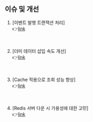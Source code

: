 ## 이슈 및 개선
1. [이벤트 발행 트랜잭션 처리]  <br>
   👉[link](https://bigcir.gitbook.io/mineb/programming/project/trouble-shooting/undefined)
<br>

2. [더미 데이터 삽입 속도 개선]  <br>
👉[link](https://bigcir.gitbook.io/mineb/programming/project/trouble-shooting/mysql-vs-batch)
<br>

3. [Cache 적용으로 조회 성능 향상]  <br>
👉[link](https://bigcir.gitbook.io/mineb/programming/project/trouble-shooting/redis)
<br>

4. [Redis 서버 다운 시 가용성에 대한 고민]  <br>
👉[link](https://bigcir.gitbook.io/mineb/programming/project/trouble-shooting/fault-tolerance-system-fts)
